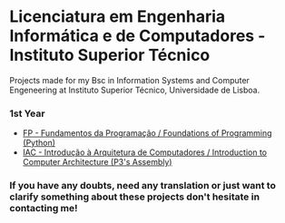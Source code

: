 # Licenciatura em Engenharia Informática e de Computadores - Instituto Superior Técnico

Projects made for my Bsc in Information Systems and Computer Engeneering at Instituto Superior Técnico, Universidade de Lisboa.

### 1st Year
* [FP - Fundamentos da Programação / Foundations of Programming (Python)](1st_Year/FP)
* [IAC - Introdução à Arquitetura de Computadores / Introduction to Computer Architecture (P3's Assembly)](1st_Year/IAC)


### If you have any doubts, need any translation or just want to clarify something about these projects don't hesitate in contacting me!
